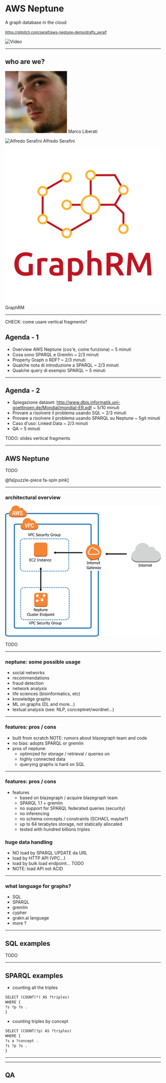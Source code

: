 


# AWS Neptune 

A graph database in the cloud


<small>https://gitpitch.com/seralf/aws-neptune-demo/drafts_seralf</small>

![Video](https://www.youtube.com/watch?v=6o1Ezf6NZ_E#t=26m)

---

## who are we?


![Marco Liberati](assets/img/marco_liberati_avatar.jpg)
Marco Liberati

![Alfredo Serafini](assets/img/NOT_YET.jpg)
Alfredo Serafini

![GraphRM](assets/img/GraphRM_logo.png)
GraphRM

---

<span>
CHECK: come usare vertical fragments?
</span>

## Agenda - 1

- Overview AWS Neptune (cos'è, come funziona) ~ 5 minuti
- Cosa sono SPARQL e Gremlin ~ 2/3 minuti
- Property Graph o RDF? ~ 2/3 minuti
- Qualche nota di introduzione a SPARQL ~ 2/3 minuti
- Qualche query di esempio SPARQL ~ 5 minuti

---

## Agenda - 2

- Spiegazione dataset: http://www.dbis.informatik.uni-goettingen.de/Mondial/mondial-ER.pdf ~ 5/10 minuti
- Provare a risolvere il problema usando SQL ~ 2/3 minuti
- Provare a risolvere il problema usando SPARQL su Neptune ~ 5git  minuti
- Caso d'uso: Linked Data ~ 2/3 minuti
- QA ~ 5 minuti

TODO: slides vertical fragments


---

## AWS Neptune

TODO

@fa[puzzle-piece fa-spin pink]

---

### architectural overview

![neptune_architecture_01](assets/img/neptune_architecture_01.png)

TODO

---

### neptune: some possible usage

- social networks
- recommendations
- fraud detection
- network analysis
- life sciences (bioinformatics, etc)
- knowledge graphs
- ML on graphs (DL and more...)
- textual analysis (see: NLP, conceptnet/wordnet...)

---

### features: pros / cons

+ built from scratch 
	NOTE: rumors about blazegraph team and code
+ no bias: adopts SPARQL or gremlin
+ pros of neptune:
	- optimized for storage / retrieval / queries on
	- highly connected data
	- querying graphs is hard on SQL

---

### features: pros / cons

+ features
	- based on blazegraph / acquire blazegraph team
	- SPARQL 1.1 + gremlin	
	- no support for SPARQL federated queries (security)
	- no inferencing
	- no schema concepts / constraints (SCHACL maybe?)
	- up to 64 terabytes storage, not statically allocated	
	- tested with hundred billions triples

### huge data handling


- NO load by SPARQL UPDATE da URL	
- load by HTTP API (VPC...)
- load by bulk load endpoint... TODO
- NOTE: load API not ACID

---

### what language for graphs?

+ SQL
+ SPARQL
+ gremlin
+ cypher
+ grakn.ai language
+ more ?


---

## SQL examples

TODO

---

## SPARQL examples


+ counting all the triples

```sparql
SELECT (COUNT(*) AS ?triples)
WHERE {
?s ?p ?o .
}

```

+ counting triples by concept

```sparql
SELECT (COUNT(?p) AS ?triples)
WHERE {
?s a ?concept .
?s ?p ?o .
}

```

---


* * * 

## QA






 
